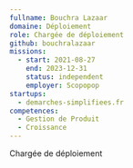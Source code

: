 ```yaml
---
fullname: Bouchra Lazaar
domaine: Déploiement
role: Chargée de déploiement
github: bouchralazaar
missions:
  - start: 2021-08-27
    end: 2023-12-31
    status: independent
    employer: Scopopop
startups:
  - demarches-simplifiees.fr
competences:
  - Gestion de Produit
  - Croissance
---
```

Chargée de déploiement
